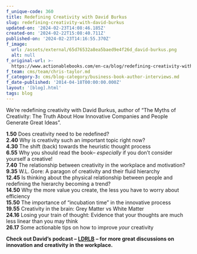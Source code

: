 ```yaml
---
f_unique-code: 360
title: Redefining Creativity with David Burkus
slug: redefining-creativity-with-david-burkus
updated-on: '2024-02-23T14:08:46.185Z'
created-on: '2024-02-22T15:08:40.711Z'
published-on: '2024-02-23T14:16:55.370Z'
f_image:
  url: /assets/external/65d76532a8ea5baed9e4f26d_david-burkus.png
  alt: null
f_original-url: >-
  https://www.actionablebooks.com/en-ca/blog/redefining-creativity-with-david-burkus/
f_team: cms/team/chris-taylor.md
f_category-3: cms/blog-category/business-book-author-interviews.md
f_date-published: '2014-04-18T00:00:00.000Z'
layout: '[blog].html'
tags: blog
---
```


We’re redefining creativity with David Burkus, author of “The Myths of Creativity: The Truth About How Innovative Companies and People Generate Great Ideas”.

**1.50** Does creativity need to be redefined?  
**2.40** Why is creativity such an important topic right now?  
**4.30** The shift (back) towards the heuristic thought process  
**6.55** Why you should read the book– _especially_ if you don’t consider yourself a creative!  
**7.40** The relationship between creativity in the workplace and motivation?  
**9.35** W.L. Gore: A paragon of creativity and their fluid hierarchy  
**12.45** Is thinking about the physical relationship between people and redefining the hierarchy becoming a trend?  
**14.50** Why the more value you create, the less you have to worry about efficiency  
**15.50** The importance of “incubation time” in the innovative process  
**19.55** Creativity in the brain: Grey Matter vs White Matter  
**24.16** Losing your train of thought: Evidence that your thoughts are much less linear than you may think  
**26.17** Some actionable tips on how to improve _your_ creativity

**Check out David’s podcast –** [**LDRLB**](http://ldrlb.co/) **– for more great discussions on innovation and creativity in the workplace.**
